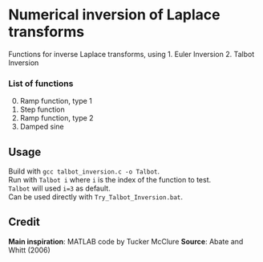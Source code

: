 # Numerical inversion of Laplace transforms
Functions for inverse Laplace transforms, using
	1. Euler Inversion
	2. Talbot Inversion

### List of functions
0. Ramp function, type 1
1. Step function
2. Ramp function, type 2
3. Damped sine

## Usage
Build with `gcc talbot_inversion.c -o Talbot`.  
Run with `Talbot i` where `i` is the index of the function to test.  
`Talbot` will used `i=3` as default.  
Can be used directly with `Try_Talbot_Inversion.bat`.

## Credit
**Main inspiration**: MATLAB code by Tucker McClure
**Source**: Abate and Whitt (2006)